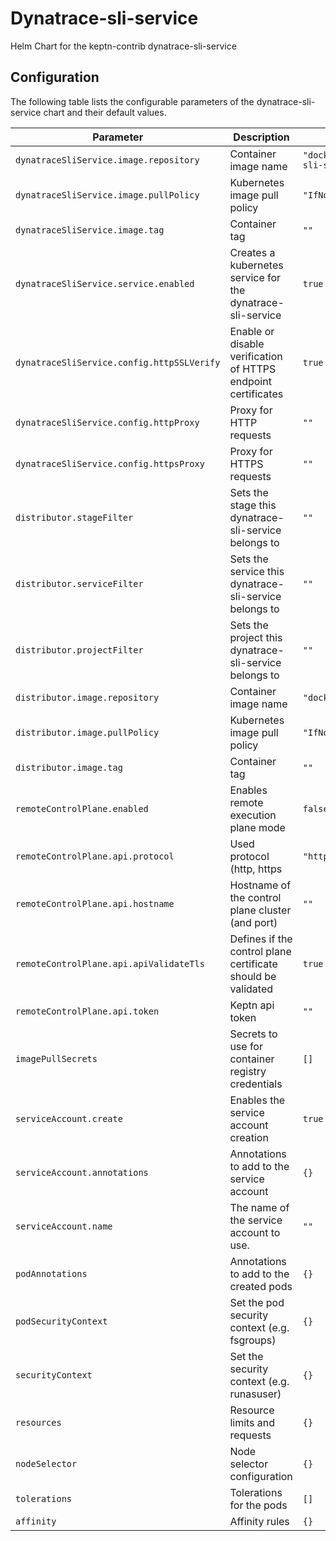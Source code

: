 
Dynatrace-sli-service
===========

Helm Chart for the keptn-contrib dynatrace-sli-service


## Configuration

The following table lists the configurable parameters of the dynatrace-sli-service chart and their default values.

| Parameter                | Description             | Default        |
| ------------------------ | ----------------------- | -------------- |
| `dynatraceSliService.image.repository` | Container image name | `"docker.io/keptncontrib/dynatrace-sli-service"` |
| `dynatraceSliService.image.pullPolicy` | Kubernetes image pull policy | `"IfNotPresent"` |
| `dynatraceSliService.image.tag` | Container tag | `""` |
| `dynatraceSliService.service.enabled` | Creates a kubernetes service for the dynatrace-sli-service | `true` |
| `dynatraceSliService.config.httpSSLVerify` | Enable or disable verification of HTTPS endpoint certificates | `true` |
| `dynatraceSliService.config.httpProxy` | Proxy for HTTP requests | `""` |
| `dynatraceSliService.config.httpsProxy` | Proxy for HTTPS requests | `""` |
| `distributor.stageFilter` | Sets the stage this dynatrace-sli-service belongs to | `""` |
| `distributor.serviceFilter` | Sets the service this dynatrace-sli-service belongs to | `""` |
| `distributor.projectFilter` | Sets the project this dynatrace-sli-service belongs to | `""` |
| `distributor.image.repository` | Container image name | `"docker.io/keptn/distributor"` |
| `distributor.image.pullPolicy` | Kubernetes image pull policy | `"IfNotPresent"` |
| `distributor.image.tag` | Container tag | `""` |
| `remoteControlPlane.enabled` | Enables remote execution plane mode | `false` |
| `remoteControlPlane.api.protocol` | Used protocol (http, https | `"https"` |
| `remoteControlPlane.api.hostname` | Hostname of the control plane cluster (and port) | `""` |
| `remoteControlPlane.api.apiValidateTls` | Defines if the control plane certificate should be validated | `true` |
| `remoteControlPlane.api.token` | Keptn api token | `""` |
| `imagePullSecrets` | Secrets to use for container registry credentials | `[]` |
| `serviceAccount.create` | Enables the service account creation | `true` |
| `serviceAccount.annotations` | Annotations to add to the service account | `{}` |
| `serviceAccount.name` | The name of the service account to use. | `""` |
| `podAnnotations` | Annotations to add to the created pods | `{}` |
| `podSecurityContext` | Set the pod security context (e.g. fsgroups) | `{}` |
| `securityContext` | Set the security context (e.g. runasuser) | `{}` |
| `resources` | Resource limits and requests | `{}` |
| `nodeSelector` | Node selector configuration | `{}` |
| `tolerations` | Tolerations for the pods | `[]` |
| `affinity` | Affinity rules | `{}` |





